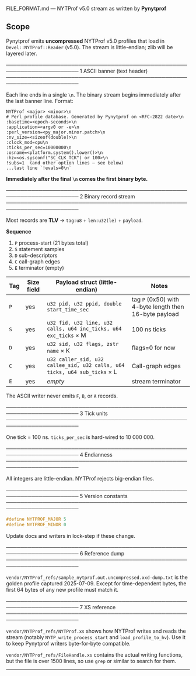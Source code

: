 FILE_FORMAT.md — NYTProf v5.0 stream as written by **Pynytprof**

Scope
-----
Pynytprof emits **uncompressed** NYTProf v5.0 profiles that load in
`Devel::NYTProf::Reader` (v5.0). The stream is little-endian; zlib will be
layered later.

──────────────────────────────────────────────────────────────────────
1  ASCII banner (text header)
──────────────────────────────────────────────────────────────────────

Each line ends in a single `\n`. The binary stream begins immediately after the
last banner line. Format:

```text
NYTProf <major> <minor>\n
# Perl profile database. Generated by Pynytprof on <RFC-2822 date>\n
:basetime=<epoch-seconds>\n
:application=<argv0 or -e>\n
:perl_version=<py_major.minor.patch>\n
:nv_size=<sizeof(double)>\n
:clock_mod=cpu\n
:ticks_per_sec=10000000\n
:osname=<platform.system().lower()>\n
:hz=<os.sysconf("SC_CLK_TCK") or 100>\n
!subs=1  (and other option lines – see below)
...last line `!evals=0\n`
```

**Immediately after the final `\n` comes the first binary byte.**

──────────────────────────────────────────────────────────────────────
2  Binary record stream
──────────────────────────────────────────────────────────────────────

Most records are **TLV** → `tag:u8` + `len:u32(le)` + `payload`.

**Sequence**
1. `P`  process-start (21 bytes total)
2. `S`  statement samples
3. `D`  sub-descriptors
4. `C`  call-graph edges
5. `E`  terminator (empty)

| Tag | Size field | Payload struct (little-endian)                                      | Notes                                               |
|-----|------------|---------------------------------------------------------------------|-----------------------------------------------------|
| `P` | yes | `u32 pid, u32 ppid, double start_time_sec` | tag `P` (0x50) with 4-byte length then 16-byte payload |
| `S` | yes        | `u32 fid, u32 line, u32 calls, u64 inc_ticks, u64 exc_ticks` × M   | 100 ns ticks                                       |
| `D` | yes        | `u32 sid, u32 flags, zstr name` × K                                | flags=0 for now                                    |
| `C` | yes        | `u32 caller_sid, u32 callee_sid, u32 calls, u64 ticks, u64 sub_ticks` × L | Call-graph edges                                  |
| `E` | yes        | *empty*                                                            | stream terminator                                  |

The ASCII writer never emits `F`, `B`, or `A` records.

──────────────────────────────────────────────────────────────────────
3  Tick units
──────────────────────────────────────────────────────────────────────

One tick = 100 ns. `ticks_per_sec` is hard-wired to 10 000 000.

──────────────────────────────────────────────────────────────────────
4  Endianness
──────────────────────────────────────────────────────────────────────

All integers are little-endian. NYTProf rejects big-endian files.

──────────────────────────────────────────────────────────────────────
5  Version constants
──────────────────────────────────────────────────────────────────────

```c
#define NYTPROF_MAJOR 5
#define NYTPROF_MINOR 0
```

Update docs and writers in lock-step if these change.

──────────────────────────────────────────────────────────────────────
6  Reference dump
──────────────────────────────────────────────────────────────────────

`vendor/NYTProf_refs/sample_nytprof.out.uncompressed.xxd-dump.txt` is the
golden profile captured 2025-07-09. Except for time-dependent bytes, the first
64 bytes of any new profile must match it.

──────────────────────────────────────────────────────────────────────
7  XS reference
──────────────────────────────────────────────────────────────────────

`vendor/NYTProf_refs/NYTProf.xs` shows how NYTProf writes and reads the stream
(notably `NYTP_write_process_start` and `load_profile_to_hv`). Use it to keep
Pynytprof writers byte-for-byte compatible.

`vendor/NYTProf_refs/FileHandle.xs` contains the actual writing functions, but
the file is over 1500 lines, so use `grep` or similar to search for them.

---------------------------------------------------------------------
